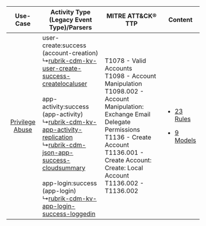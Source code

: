 |    Use-Case    | Activity Type (Legacy Event Type)/Parsers    | MITRE ATT&CK® TTP    | Content    |
|:----:| ---- | ---- | ---- |
| [Privilege Abuse](../../../UseCases/uc_privilege_abuse.md) |  user-create:success (account-creation)<br> ↳[rubrik-cdm-kv-user-create-success-createlocaluser](Ps/pC_rubrikcdmkvusercreatesuccesscreatelocaluser.md)<br><br> app-activity:success (app-activity)<br> ↳[rubrik-cdm-kv-app-activity-replication](Ps/pC_rubrikcdmkvappactivityreplication.md)<br> ↳[rubrik-cdm-json-app-success-cloudsummary](Ps/pC_rubrikcdmjsonappsuccesscloudsummary.md)<br><br> app-login:success (app-login)<br> ↳[rubrik-cdm-kv-app-login-success-loggedin](Ps/pC_rubrikcdmkvapploginsuccessloggedin.md)<br> | T1078 - Valid Accounts<br>T1098 - Account Manipulation<br>T1098.002 - Account Manipulation: Exchange Email Delegate Permissions<br>T1136 - Create Account<br>T1136.001 - Create Account: Create: Local Account<br>T1136.002 - T1136.002<br> | [<ul><li>23 Rules</li></ul><ul><li>9 Models</li></ul>](RM/r_m_rubrik_rubrik_cloud_data_management_Privilege_Abuse.md) |